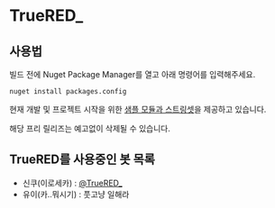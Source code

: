 # TrueRED_

## 사용법
빌드 전에 Nuget Package Manager를 열고 아래 명령어를 입력해주세요. 
```
nuget install packages.config
```

현재 개발 및 프로젝트 시작을 위한 [샘플 모듈과 스트링셋](https://github.com/Twitterian/TrueRED_/releases/tag/0.1)을 제공하고 있습니다.

해당 프리 릴리즈는 예고없이 삭제될 수 있습니다.



## TrueRED를 사용중인 봇 목록
- 신쿠(이로세카) : [@TrueRED_](https://twitter.com/TrueRED_)
- 유이(카..뭐시기) : 풋고냥 일해라
